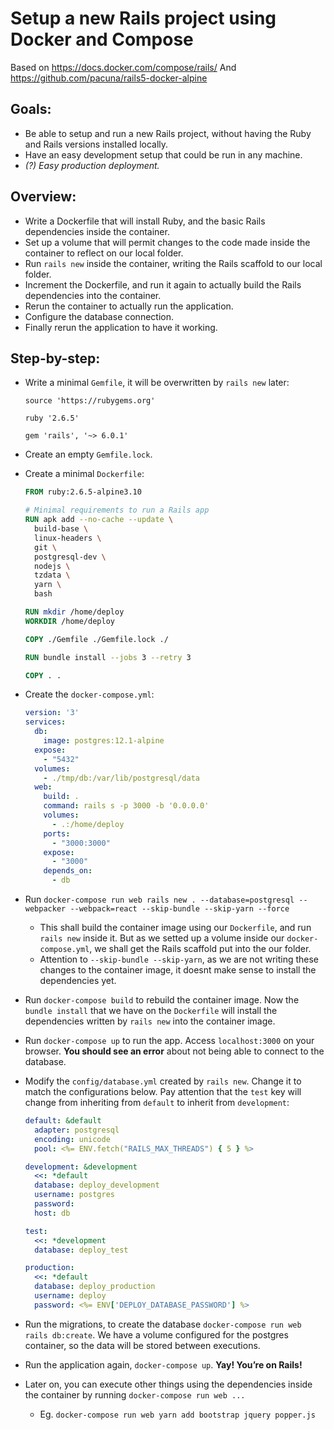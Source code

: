 # Setup a new Rails project using Docker and Compose
Based on https://docs.docker.com/compose/rails/
And https://github.com/pacuna/rails5-docker-alpine

## Goals:
- Be able to setup and run a new Rails project, without having the Ruby and Rails versions installed locally.
- Have an easy development setup that could be run in any machine.
- *(?) Easy production deployment.*

## Overview:
- Write a Dockerfile that will install Ruby, and the basic Rails dependencies inside the container.
- Set up a volume that will permit changes to the code made inside the container to reflect on our local folder.
- Run `rails new` inside the container, writing the Rails scaffold to our local folder.
- Increment the Dockerfile, and run it again to actually build the Rails dependencies into the container.
- Rerun the container to actually run the application.
- Configure the database connection.
- Finally rerun the application to have it working.

## Step-by-step:

- Write a minimal `Gemfile`, it will be overwritten by `rails new` later:
  ```Gemfile
  source 'https://rubygems.org'

  ruby '2.6.5'

  gem 'rails', '~> 6.0.1'
  ```
  
- Create an empty `Gemfile.lock`.

- Create a minimal `Dockerfile`:
  ```Dockerfile
  FROM ruby:2.6.5-alpine3.10

  # Minimal requirements to run a Rails app
  RUN apk add --no-cache --update \
    build-base \
    linux-headers \
    git \
    postgresql-dev \
    nodejs \
    tzdata \
    yarn \
    bash

  RUN mkdir /home/deploy
  WORKDIR /home/deploy

  COPY ./Gemfile ./Gemfile.lock ./

  RUN bundle install --jobs 3 --retry 3

  COPY . .
  ```
  
- Create the `docker-compose.yml`:
  ```yml
  version: '3'
  services:
    db:
      image: postgres:12.1-alpine
    expose:
      - "5432"
    volumes:
      - ./tmp/db:/var/lib/postgresql/data
    web:
      build: .
      command: rails s -p 3000 -b '0.0.0.0'
      volumes:
        - .:/home/deploy
      ports:
        - "3000:3000"
      expose:
        - "3000"
      depends_on:
        - db
  ```
  
- Run `docker-compose run web rails new . --database=postgresql --webpacker --webpack=react --skip-bundle --skip-yarn --force`
  - This shall build the container image using our `Dockerfile`, and run `rails new` inside it.
    But as we setted up a volume inside our `docker-compose.yml`, we shall get the Rails scaffold put into the our folder.
  - Attention to `--skip-bundle --skip-yarn`, as we are not writing these changes to the container image, it doesnt make sense to install the dependencies yet.
  
- Run `docker-compose build` to rebuild the container image.
  Now the `bundle install` that we have on the `Dockerfile` will install the dependencies written by `rails new` into the container image.

- Run `docker-compose up` to run the app. Access `localhost:3000` on your browser. **You should see an error** about not being able to connect to the database.

- Modify the `config/database.yml` created by `rails new`. Change it to match the configurations below. Pay attention that the `test` key will change from inheriting from `default` to inherit from `development`:
  ```yml
  default: &default
    adapter: postgresql
    encoding: unicode
    pool: <%= ENV.fetch("RAILS_MAX_THREADS") { 5 } %>

  development: &development
    <<: *default
    database: deploy_development
    username: postgres
    password:
    host: db

  test:
    <<: *development
    database: deploy_test

  production:
    <<: *default
    database: deploy_production
    username: deploy
    password: <%= ENV['DEPLOY_DATABASE_PASSWORD'] %>
  ```

- Run the migrations, to create the database `docker-compose run web rails db:create`. We have a volume configured for the postgres container, so the data will be stored between executions. 

- Run the application again, `docker-compose up`. **Yay! You’re on Rails!**

- Later on, you can execute other things using the dependencies inside the container by running `docker-compose run web ...`
  
  - Eg. `docker-compose run web yarn add bootstrap jquery popper.js`
